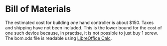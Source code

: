 # Bill of Materials

The estimated cost for building *one* hand controller is about $150.
Taxes and shipping have not been included. This is the lower bound for
the cost of one such device because, in practise, it is not possible
to just buy 1 screw.  The bom.ods file is readable using
[LibreOffice Calc](http://www.libreoffice.org).





